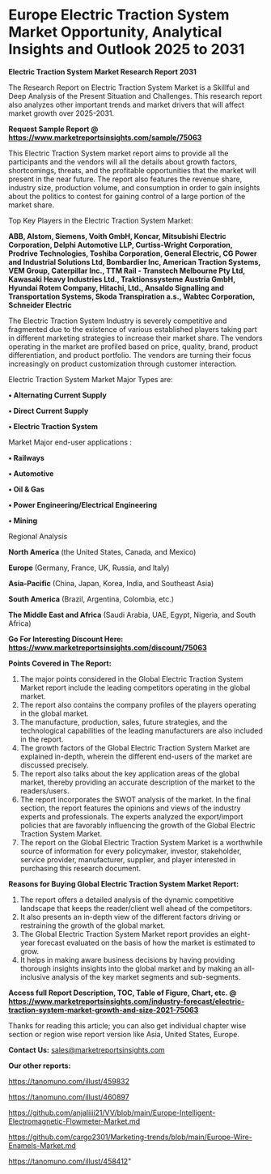  # Europe Electric Traction System Market Opportunity, Analytical Insights and Outlook 2025 to 2031

<strong>Electric Traction System Market Research Report 2031</strong>

The Research Report on Electric Traction System Market is a Skillful and Deep Analysis of the Present Situation and Challenges. This research report also analyzes other important trends and market drivers that will affect market growth over 2025-2031.

<strong>Request Sample Report @ <a href=https://www.marketreportsinsights.com/sample/75063>https://www.marketreportsinsights.com/sample/75063</a></strong>

This Electric Traction System market report aims to provide all the participants and the vendors will all the details about growth factors, shortcomings, threats, and the profitable opportunities that the market will present in the near future. The report also features the revenue share, industry size, production volume, and consumption in order to gain insights about the politics to contest for gaining control of a large portion of the market share.

Top Key Players in the Electric Traction System Market:

<strong>ABB, Alstom, Siemens, Voith GmbH, Koncar, Mitsubishi Electric Corporation, Delphi Automotive LLP, Curtiss-Wright Corporation, Prodrive Technologies, Toshiba Corporation, General Electric, CG Power and Industrial Solutions Ltd, Bombardier Inc, American Traction Systems, VEM Group, Caterpillar Inc., TTM Rail - Transtech Melbourne Pty Ltd, Kawasaki Heavy Industries Ltd., Traktionssysteme Austria GmbH, Hyundai Rotem Company, Hitachi, Ltd., Ansaldo Signalling and Transportation Systems, Skoda Transpiration a.s., Wabtec Corporation, Schneider Electric</strong>

The Electric Traction System Industry is severely competitive and fragmented due to the existence of various established players taking part in different marketing strategies to increase their market share. The vendors operating in the market are profiled based on price, quality, brand, product differentiation, and product portfolio. The vendors are turning their focus increasingly on product customization through customer interaction.

Electric Traction System Market Major Types are:

<strong>• Alternating Current Supply

• Direct Current Supply

• Electric Traction System</strong>

Market Major end-user applications :

<strong>• Railways

• Automotive

• Oil & Gas

• Power Engineering/Electrical Engineering

• Mining</strong>

Regional Analysis

</u><strong><b>North America</b></strong> (the United States, Canada, and Mexico)

<strong><b>Europe </b></strong>(Germany, France, UK, Russia, and Italy)

<strong><b>Asia-Pacific</b></strong> (China, Japan, Korea, India, and Southeast Asia)

<strong><b>South America</b></strong> (Brazil, Argentina, Colombia, etc.)

<strong><b>The Middle East and Africa</b></strong> (Saudi Arabia, UAE, Egypt, Nigeria, and South Africa)

<strong>Go For Interesting Discount Here: <a href=https://www.marketreportsinsights.com/discount/75063>https://www.marketreportsinsights.com/discount/75063</a></strong>

<strong>Points Covered in The Report:</strong>
<ol>
  <li>The major points considered in the Global Electric Traction System Market report include the leading competitors operating in the global market.</li>
  <li>The report also contains the company profiles of the players operating in the global market.</li>
  <li>The manufacture, production, sales, future strategies, and the technological capabilities of the leading manufacturers are also included in the report.</li>
  <li>The growth factors of the Global Electric Traction System Market are explained in-depth, wherein the different end-users of the market are discussed precisely.</li>
  <li>The report also talks about the key application areas of the global market, thereby providing an accurate description of the market to the readers/users.</li>
  <li>The report incorporates the SWOT analysis of the market. In the final section, the report features the opinions and views of the industry experts and professionals. The experts analyzed the export/import policies that are favorably influencing the growth of the Global Electric Traction System Market.</li>
  <li>The report on the Global Electric Traction System Market is a worthwhile source of information for every policymaker, investor, stakeholder, service provider, manufacturer, supplier, and player interested in purchasing this research document.</li>
</ol>
<strong>Reasons for Buying Global Electric Traction System Market Report:</strong>

<ol>
  <li>The report offers a detailed analysis of the dynamic competitive landscape that keeps the reader/client well ahead of the competitors.</li>
  <li>It also presents an in-depth view of the different factors driving or restraining the growth of the global market.</li>
  <li>The Global Electric Traction System Market report provides an eight-year forecast evaluated on the basis of how the market is estimated to grow.</li>
  <li>It helps in making aware business decisions by having providing thorough insights insights into the global market and by making an all-inclusive analysis of the key market segments and sub-segments.</li>
</ol>
<strong>Access full Report Description, TOC, Table of Figure, Chart, etc. @ <a href=https://www.marketreportsinsights.com/industry-forecast/electric-traction-system-market-growth-and-size-2021-75063>https://www.marketreportsinsights.com/industry-forecast/electric-traction-system-market-growth-and-size-2021-75063</a></strong>


Thanks for reading this article; you can also get individual chapter wise section or region wise report version like Asia, United States, Europe.

<strong>Contact Us:</strong>
sales@marketreportsinsights.com

<strong>Our other reports:</strong>

<a href=https://tanomuno.com/illust/459832>https://tanomuno.com/illust/459832</a>

<a href=https://tanomuno.com/illust/460897>https://tanomuno.com/illust/460897</a>

<a href=https://github.com/anjaliiii21/VV/blob/main/Europe-Intelligent-Electromagnetic-Flowmeter-Market.md>https://github.com/anjaliiii21/VV/blob/main/Europe-Intelligent-Electromagnetic-Flowmeter-Market.md</a>

<a href=https://github.com/cargo2301/Marketing-trends/blob/main/Europe-Wire-Enamels-Market.md>https://github.com/cargo2301/Marketing-trends/blob/main/Europe-Wire-Enamels-Market.md</a>

<a href=https://tanomuno.com/illust/458412>https://tanomuno.com/illust/458412</a>"
